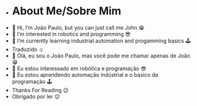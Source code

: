- #  About Me/Sobre Mim
- 👋 Hi, I’m João Paulo, but you can just call me John 😁
- 👀 I’m interested in robotics and programming :sunglasses:
- 🌱 I’m currently learning industrial automation and progamming basics 🕹️
- Traduzido :relaxed:
- 👋  Olá, eu sou o João Paulo, mas você pode me chamar apenas de João :grin:
- 👀 Eu estou interessado em robótica e programação :sunglasses:
- 🌱 Eu estou aprendendo automação indústrial e o básico da programação 🕹️
- Thanks For Reading :wink:
- Obrigado por ler :wink:
<!---
JoaoPauloBs01/JoaoPauloBs01 is a ✨ special ✨ repository because its `README.md` (this file) appears on your GitHub profile.
You can click the Preview link to take a look at your changes.
--->
